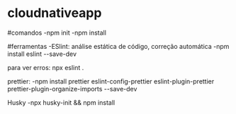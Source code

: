 # cloudnativeapp

#comandos
-npm init
-npm install

#ferramentas
-ESlint: análise estática de código, correção automática
-npm install eslint --save-dev

para ver erros: npx eslint .

prettier:
-npm install prettier eslint-config-prettier eslint-plugin-prettier prettier-plugin-organize-imports --save-dev

Husky
-npx husky-init && npm install